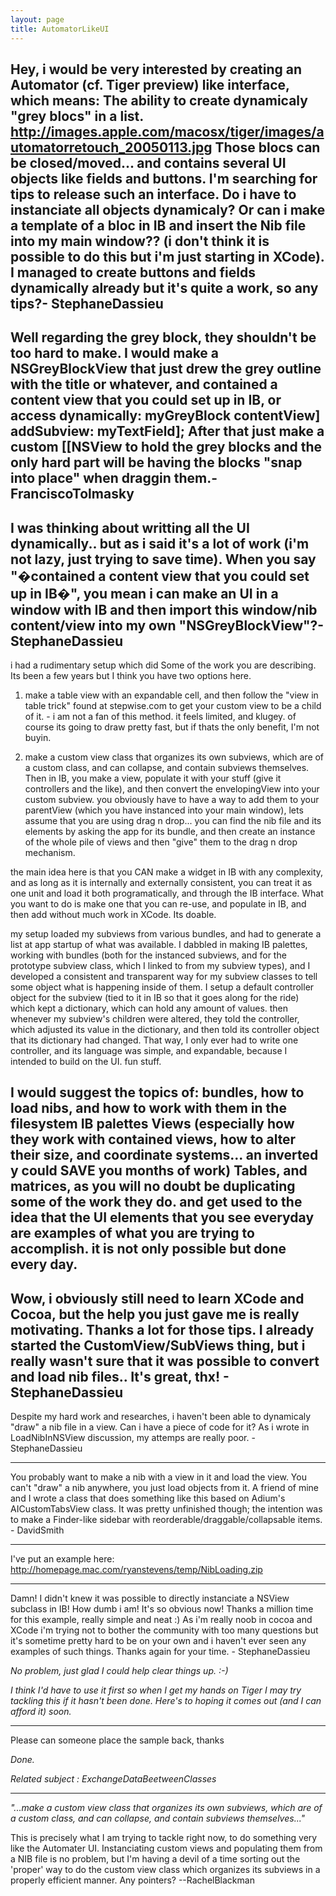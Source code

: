 ```yaml
---
layout: page
title: AutomatorLikeUI
---
```




Hey, i would be very interested by creating an Automator (cf. Tiger preview) like interface, which means:
The ability to create dynamicaly "grey blocs" in a list.
http://images.apple.com/macosx/tiger/images/automatorretouch_20050113.jpg
Those blocs can be closed/moved... and contains several UI objects like fields and buttons.
I'm searching for tips to release such an interface.
Do i have to instanciate all objects dynamicaly?
Or can i make a template of a bloc in IB and insert the Nib file into my main window?? (i don't think it is possible to do this but i'm just starting in XCode).
I managed to create buttons and fields dynamically already but it's quite a work, so any tips?- StephaneDassieu
----
Well regarding the grey block, they shouldn't be too hard to make.  I would make a NSGreyBlockView that just drew the grey outline with the title or whatever, and contained a content view that you could set up in IB, or access dynamically: myGreyBlock contentView] addSubview: myTextField];  After that just make a custom [[NSView to hold the grey blocks and the only hard part will be having the blocks "snap into place" when draggin them.- FranciscoTolmasky
----
I was thinking about writting all the UI dynamically.. but as i said it's a lot of work (i'm not lazy, just trying to save time).
When you say "�contained a content view that you could set up in IB�", you mean i can make an UI in a window with IB and then import this window/nib content/view into my own "NSGreyBlockView"?- StephaneDassieu
----
i had a rudimentary setup which did Some of the work you are describing.  Its been a few years but I think you have two options here.
1. make a table view with an expandable cell, and then follow the "view in table trick" found at stepwise.com to get your custom view to be a child of it. - i am not a fan of this method. it feels limited, and klugey. of course its going to draw pretty fast, but if thats the only benefit, I'm not buyin.

2. make a custom view class that organizes its own subviews, which are of a custom class, and can collapse, and contain subviews themselves.  Then in IB, you make a view, populate it with your stuff (give it controllers and the like), and then convert the envelopingView into your custom subview.  you obviously have to have a way to add them to your parentView (which you have instanced into your main window), lets assume that you are using drag n drop... you can find the nib file and its elements by asking the app for its bundle, and then create an instance of the whole pile of views and then "give" them to the drag n drop mechanism. 

the main idea here is that you CAN make a widget in IB with any complexity, and as long as it is internally and externally consistent, you can treat it as one unit and load it both programatically, and through the IB interface. What you want to do is make one that you can re-use, and populate in IB, and then add without much work in XCode.  Its doable.

my setup loaded my subviews from various bundles, and had to generate a list at app startup of what was available. I dabbled in making IB palettes, working with bundles (both for the instanced subviews, and for the prototype subview class, which I linked to from my subview types), and I developed a consistent and transparent way for my subview classes to tell some object what is happening inside of them.  I setup a default controller object for the subview (tied to it in IB so that it goes along for the ride) which kept a dictionary, which can hold any amount of values. then whenever my subview's children were altered, they told the controller, which adjusted its value in the dictionary, and then told its controller object that its dictionary had changed. That way, I only ever had to write one controller, and its language was simple, and expandable, because I intended to build on the UI.  fun stuff.

I would suggest the topics of:
bundles, how to load nibs, and how to work with them in the filesystem
IB palettes
Views (especially how they work with contained views, how to alter their size, and coordinate systems... an inverted y could SAVE you months of work)
Tables, and matrices, as you will no doubt be duplicating some of the work they do.
and get used to the idea that the UI elements that you see everyday are examples of what you are trying to accomplish.  it is not only possible but done every day.
----
Wow, i obviously still need to learn XCode and Cocoa, but the help you just gave me is really motivating. Thanks a lot for those tips. I already started the CustomView/SubViews thing, but i really wasn't sure that it was possible to convert and load nib files.. It's great, thx! - StephaneDassieu
----
Despite my hard work and researches, i haven't been able to dynamicaly "draw" a nib file in a view. Can i have a piece of code for it? As i wrote in LoadNibInNSView discussion, my attemps are really poor. - StephaneDassieu

----
You probably want to make a nib with a view in it and load the view. You can't "draw" a nib anywhere, you just load objects from it. A friend of mine and I wrote a class that does something like this based on Adium's AICustomTabsView class. It was pretty unfinished though; the intention was to make a Finder-like sidebar with reorderable/draggable/collapsable items. - DavidSmith

----
I've put an example here: http://homepage.mac.com/ryanstevens/temp/NibLoading.zip

----
Damn! I didn't knew it was possible to directly instanciate a NSView subclass in IB! How dumb i am! It's so obvious now! Thanks a million time for this example, really simple and neat :) As i'm really noob in cocoa and XCode i'm trying not to bother the community with too many questions but it's sometime pretty hard to be on your own and i haven't ever seen any examples of such things. Thanks again for your time. - StephaneDassieu

*No problem, just glad I could help clear things up. :-)*

*I think I'd have to use it first so when I get my hands on Tiger I may try tackling this if it hasn't been done. Here's to hoping it comes out (and I can afford it) soon.*

----

Please can someone place the sample back, thanks

*Done.*

*Related subject : ExchangeDataBeetweenClasses*

----

*"...make a custom view class that organizes its own subviews, which are of a custom class, and can collapse, and contain subviews themselves..."*

This is precisely what I am trying to tackle right now, to do something very like the Automater UI.  Instanciating custom views and populating them from a NIB file is no problem, but I'm having a devil of a time sorting out the 'proper' way to do the custom view class which organizes its subviews in a properly efficient manner.  Any pointers? --RachelBlackman

